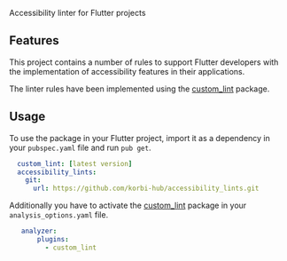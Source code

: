 Accessibility linter for Flutter projects

## Features

This project contains a number of rules to support Flutter developers with the implementation of accessibility features in their applications.

The linter rules have been implemented using the [custom_lint](https://pub.dev/packages/custom_lint) package.


## Usage

To use the package in your Flutter project, import it as a dependency in your ```pubspec.yaml``` file and run ```pub get```.

```yaml
  custom_lint: [latest version]
  accessibility_lints:
    git:
      url: https://github.com/korbi-hub/accessibility_lints.git
```

Additionally you have to activate the [custom_lint](https://pub.dev/packages/custom_lint) package in your ```analysis_options.yaml``` file.

```yaml
   analyzer:
       plugins:
         - custom_lint 
```
